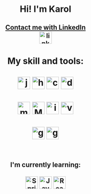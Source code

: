 <h1 align ="center">
Hi! I'm Karol
</h1>

<h2 align ="center">
<a target="_blank" href="https://www.linkedin.com/in/karol-choron/">
Contact me with LinkedIn
<br>
<img src="https://cdn.worldvectorlogo.com/logos/linkedin-icon.svg" height="40" width="40" alt="linkedin logo"/>
</a>
<br>
</h2>
                                                                                                     
</h2>
<h1 align ="center">
My skill and tools:
</br></br>

<img src="https://cdn.worldvectorlogo.com/logos/java.svg" height="40" width="40" alt="java logo"/> 
<img src="https://cdn.worldvectorlogo.com/logos/hibernate.svg" height="40" width="40" alt="hibernate logo"/> 
<img src="https://cdn.worldvectorlogo.com/logos/c--4.svg" height="40" width="40" alt="c# logo"/> 
<img src="https://cdn.worldvectorlogo.com/logos/dot-net-core-7.svg" height="40" width="40" alt="dotnetcore logo"/>
</br></br>
<img src="https://cdn.worldvectorlogo.com/logos/microsoft-sql-server-1.svg" height="40" width="40" alt="ms sql server logo"/> 
<img src="https://cdn.worldvectorlogo.com/logos/mysql-3.svg" height="40" width="40" alt="MySQL server logo"/> 
<img src="https://cdn.worldvectorlogo.com/logos/intellij-idea-1.svg" height="40" width="40" alt="intellij logo"/> 
<img src="https://cdn.worldvectorlogo.com/logos/visual-studio-2013.svg" height="40" width="40" alt="visualstudio logo"/>
<br></br>
<img src="https://cdn.jsdelivr.net/gh/devicons/devicon/icons/git/git-original.svg" height="40" width="40" alt="git logo"/> 
<img src="https://cdn.worldvectorlogo.com/logos/github-icon-1.svg" height="40" width="40" alt="github logo"/> 
<br></br>
</h1>

<h2 align ="center">
I'm currently learning:
</br></br>
<img src="https://cdn.worldvectorlogo.com/logos/spring-3.svg" height="40" width="40" alt="Spring logo"/> 
<img src="https://cdn.worldvectorlogo.com/logos/logo-javascript.svg" height="40" width="40" alt="JavaScript logo"/> 
<img src="https://cdn.worldvectorlogo.com/logos/react-native-1.svg" height="40" width="40" alt="React Native logo"/>
<br><br>
</h2>


